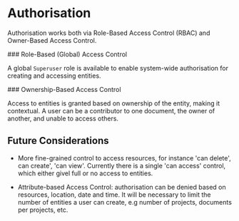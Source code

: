 # Authorisation

Authorisation works both via Role-Based Access Control (RBAC) and Owner-Based Access Control.

### Role-Based (Global) Access Control

A global `Superuser` role is available to enable system-wide authorisation for creating and accessing entities. 

### Ownership-Based Access Control

Access to entities is granted based on ownership of the entity, making it contextual.
A user can be a contributor to one document, the owner of another, and unable to access others.


## Future Considerations

 * More fine-grained control to access resources, for instance 'can delete', can create', 'can view'.
 Currently there is a single 'can access' control, which either givel full or no access to entities.

 * Attribute-based Access Control: authorisation can be denied based on resources, location, date and time. It will be necessary to limit the number of entities a user can create,
 e.g number of projects, documents per projects, etc.
